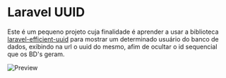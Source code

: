 # Laravel UUID

Este é um pequeno projeto cuja finalidade é aprender a usar a biblioteca [laravel-efficient-uuid](https://github.com/michaeldyrynda/laravel-efficient-uuid) para mostrar um determinado usuário do banco de dados, exibindo na url o uuid do mesmo, afim de ocultar o id sequencial que os BD's geram.

![Preview](https://github.com/williamtome/laravel-uuid/public/asset/img/uuid.gif?raw=true)

